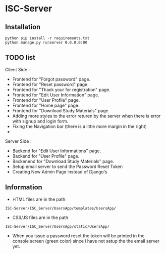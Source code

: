 # ISC-Server

## Installation

```
python pip install -r requirements.txt
python manage.py runserver 0.0.0.0:80
```

## TODO list

Client Side :

- Frontend  for "Forgot password" page.
- Frontend  for "Reset password" page.
- Frontend  for "Thank your for registration" page.
- Frontend  for "Edit User Information" page.
- Frontend  for "User Profile" page.
- Frontend  for "Home page" page.
- Frontend  for "Download Study Materials" page.
- Adding more styles to the error returen by the server when there is error with signup and login form.
- Fixing the Navigation bar (there is a little more margin in the right)
- 

Server Side :

- Backend for "Edit User Informations" page.
- Backend for "User Profile" page.
- Backenend  for "Download Study Materials" page.
- Setup email server to send the Password Reset Token
- Creating New Admin Page instead of Django's


## Information

- HTML files are in the path 
```
ISC-Server/ISC_Server/UsersApp/templates/UsersApp/
```

- CSS/JS files are in the path 
```
ISC-Server/ISC_Server/UsersApp/static/UsersApp/
```
- When you issue a password reset the token will be printed in the console screen (green color) since i have not setup the the email server yet.
